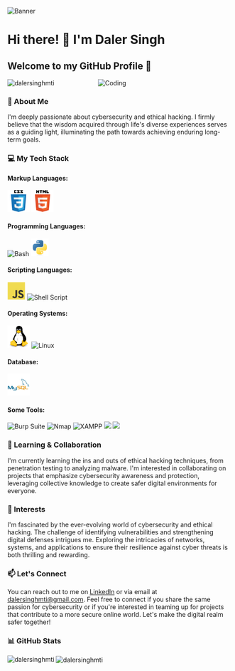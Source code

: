 ![Banner](https://raw.githubusercontent.com/sagar-viradiya/sagar-viradiya/master/resources/banner.png)

# Hi there! 👋 I'm Daler Singh

## Welcome to my GitHub Profile 🚀

<img align="right" alt="Coding" width="300" src="https://cdn.dribbble.com/users/1162077/screenshots/3848914/programmer.gif">

<p align="left"> <img src="https://komarev.com/ghpvc/?username=dalersinghmti&label=Profile%20views&color=0e75b6&style=flat" alt="dalersinghmti" /> </p>

### 💬 About Me

I'm deeply passionate about cybersecurity and ethical hacking. I firmly believe that the wisdom acquired through life's diverse experiences serves as a guiding light, illuminating the path towards achieving enduring long-term goals.

### 💻 My Tech Stack

#### Markup Languages:
<p align="left">
<img src="https://raw.githubusercontent.com/devicons/devicon/master/icons/css3/css3-original-wordmark.svg" alt="CSS" width="50">
<img src="https://raw.githubusercontent.com/devicons/devicon/master/icons/html5/html5-original-wordmark.svg" alt="HTML" width="50">

#### Programming Languages:
<p align="left">
<img src="https://www.vectorlogo.zone/logos/gnu_bash/gnu_bash-icon.svg" alt="Bash" width="40">
<img src="https://raw.githubusercontent.com/devicons/devicon/master/icons/python/python-original.svg" alt="Python" width="40">

#### Scripting Languages:
<p align="left">
<img src="https://raw.githubusercontent.com/devicons/devicon/master/icons/javascript/javascript-original.svg" alt="JavaScript" width="40">
<img src="https://img.shields.io/badge/shell_script-%23121011.svg?style=for-the-badge&logo=gnu-bash&logoColor=white" alt="Shell Script" width="129">

#### Operating Systems:
<p align="left">
<img src="https://raw.githubusercontent.com/devicons/devicon/master/icons/linux/linux-original.svg" alt="Linux" width="50">
<img src="https://camo.githubusercontent.com/7e118c9bc68099f379747bf8e51892e61b4b14230a0e4f9275eb2c67c84d6486/68747470733a2f2f696d672e736869656c64732e696f2f62616467652f57696e646f77732d626c75653f7374796c653d666c6174266c6f676f3d57696e646f7773266c6f676f436f6c6f723d7768697465" alt="Linux" width="125">

#### Database:
<p align="left">
<img src="https://raw.githubusercontent.com/devicons/devicon/master/icons/mysql/mysql-original-wordmark.svg" alt="MySQL" width="50">
  
#### Some Tools:
<p align="left">
<img src="https://www.kali.org/tools/burpsuite/images/burpsuite-logo.svg" alt="Burp Suite" width="50">
<img src="https://1.bp.blogspot.com/-rm__kUtv2Nk/YF42XpM8e2I/AAAAAAAAVec/R2_htCy1eqojLweG-Cz7qB9BAfk4M3jcgCLcBGAsYHQ/s1200/nmap-admincool.png" alt="Nmap" width="70">
<img src="https://img.shields.io/badge/Xampp-orange?style=flat&logo=Xampp&logoColor=white" alt="XAMPP" width="100">
<img src="https://www.kali.org/tools/wireshark/images/wireshark-logo.svg" width="50">
<img src="https://www.kali.org/tools/john/images/john-logo.svg" width="50">



  
### 🌱 Learning & Collaboration

I'm currently learning the ins and outs of ethical hacking techniques, from penetration testing to analyzing malware. I'm interested in collaborating on projects that emphasize cybersecurity awareness and protection, leveraging collective knowledge to create safer digital environments for everyone.

### 👀 Interests

I'm fascinated by the ever-evolving world of cybersecurity and ethical hacking. The challenge of identifying vulnerabilities and strengthening digital defenses intrigues me. Exploring the intricacies of networks, systems, and applications to ensure their resilience against cyber threats is both thrilling and rewarding.

### 📫 Let's Connect

You can reach out to me on [LinkedIn](https://linkedin.com/in/dalersinghmti) or via email at dalersinghmti@gmail.com.
Feel free to connect if you share the same passion for cybersecurity or if you're interested in teaming up for projects that contribute to a more secure online world. Let's make the digital realm safer together!

### 📊 GitHub Stats

<p><img align="left" src="https://github-readme-stats.vercel.app/api/top-langs?username=dalersinghmti&show_icons=true&locale=en&layout=compact" alt="dalersinghmti" /></p>

<p>&nbsp;<img align="center" src="https://github-readme-stats.vercel.app/api?username=dalersinghmti&show_icons=true&locale=en" alt="dalersinghmti" /></p>


